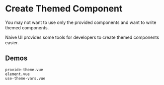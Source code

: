 # Create Themed Component

You may not want to use only the provided components and want to write themed components.

Naive UI provides some tools for developers to create themed components easier.

## Demos

```demo
provide-theme.vue
element.vue
use-theme-vars.vue
```
